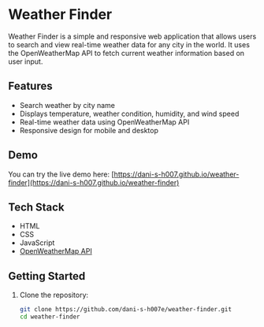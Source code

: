 # Weather Finder

Weather Finder is a simple and responsive web application that allows users to search and view real-time weather data for any city in the world. It uses the OpenWeatherMap API to fetch current weather information based on user input.

## Features

- Search weather by city name
- Displays temperature, weather condition, humidity, and wind speed
- Real-time weather data using OpenWeatherMap API
- Responsive design for mobile and desktop

## Demo

You can try the live demo here: [https://dani-s-h007.github.io/weather-finder](https://dani-s-h007.github.io/weather-finder)

## Tech Stack

- HTML
- CSS
- JavaScript
- [OpenWeatherMap API](https://openweathermap.org/api)

## Getting Started

1. Clone the repository:
   ```bash
   git clone https://github.com/dani-s-h007e/weather-finder.git
   cd weather-finder
